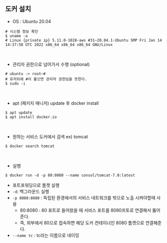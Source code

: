 ## 도커 설치
- OS : Ubuntu 20.04
```shell
# 시스템 정보 확인
$ uname -a
# Linux {private ip} 5.11.0-1028-aws #31~20.04.1-Ubuntu SMP Fri Jan 14 14:37:50 UTC 2022 x86_64 x86_64 x86_64 GNU/Linux
```

<br>

- 관리자 권한으로 넘어가서 수행 (optional)
```shell
# ubuntu -> root~#   
# 유저뒤에 #이 붙으면 관리자 권한임을 뜻한다.
$ sudo -i
```

<br>

- apt (패키지 매니저) update 후 docker install
```shell
$ apt update
$ apt install docker.io
```

<br>

- 원하는 서비스 도커에서 검색 ex) tomcat
````shell
$ docker search tomcat
````

<br>

- 실행
```shell
$ docker run -d -p 80:8080 --name consol/tomcat-7.0:latest
```
- 포트포워딩으로 톰캣 실행
- `-d`: 백그라운드 실행
- `-p 8080:8080` : 독립된 환경에서의 서비스 네트워크를 밖으로 노출 시켜야할때 사용
    - 80:8080 : 80 포트로 들어왔을 때 서비스 포트를 8080프토로 연결해서 뚫어준다.
    - 즉, 외부에서 80으로 접속하면 해당 도커 컨테이너인 8080 톰캣으로 연결해준다.
- `--name tc` : tc라는 이름으로 네이밍

